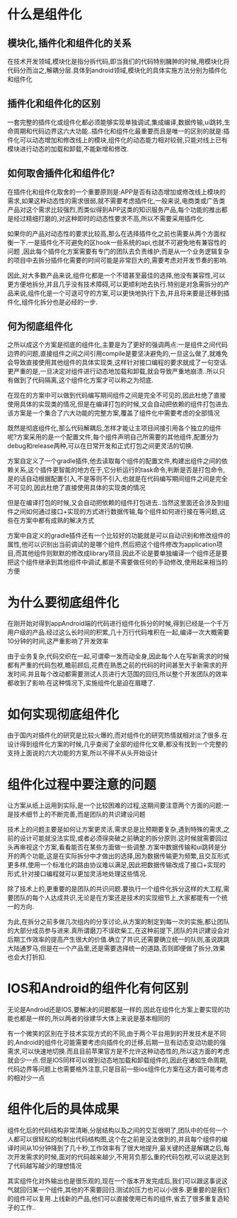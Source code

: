 # 什么是组件化

## 模块化,插件化和组件化的关系

在技术开发领域,模块化是指分拆代码,即当我们的代码特别臃肿的时候,用模块化将代码分而治之,解耦分层.具体到android领域,模块化的具体实施方法分别为插件化和组件化

## 插件化和组件化的区别

一套完整的插件化或组件化都必须能够实现单独调试,集成编译,数据传输,ui跳转,生命周期和代码边界这六大功能..插件化和组件化最重要而且是唯一的区别的就是:插件化可以动态增加和修改线上的模块,组件化的动态能力相对较弱,只能对线上已有模块进行动态的加载和卸载,不能新增和修改.

## 如何取舍插件化和组件化?

在插件化和组件化取舍的一个重要原则是:APP是否有动态增加或修改线上模块的需求,如果这种动态性的需求很弱,就不需要考虑插件化,一般来说,电商类或广告类产品对这个需求比较强烈,而类似得到APP这类的知识服务产品,每个功能的推出都是经过精细打磨的,对这种即时的动态性要求不高,所以不需要采用插件化.

如果你的产品对动态性的要求比较高,那么在选择插件化之前也需要从两个方面权衡一下.一是插件化不可避免的区hook一些系统的api,也就不可避免地有兼容性的问题 ,因此每个插件化方案需要有专门的团队去负责维护;而是从一个业务逻辑复杂的项目中去拆分插件化需要的时间可能是非常巨大的,需要考虑对开发节奏的影响.

因此,对大多数产品来说,组件化都是一个不错甚至最佳的选择,他没有兼容性,可以更方便地拆分,并且几乎没有技术障碍,可以更顺利地去执行.特别是对急需拆分的产品来说,组件化是一个可退可守的方案,可以更快地执行下去,并且将来要是迁移到插件化,组件化拆分也是必经的一步.

## 何为彻底组件化

之所以成这个方案是彻底的组件化,主要是为了更好的强调两点:一是组件之间代码边界的问题,直接组件之间之间引用compile是要坚决避免的,一旦这么做了,就难免会导致直接使用其他组件的具体实现类,这样针对接口编程的要求就成了一句空话.更严重的是,一旦决定对组件进行动态地加载和卸载,就会导致严重地崩溃..所以只有做到了代码隔离,这个组件化方案才可以称之为彻底.

在现在的方案中可以做到代码编写期间组件之间是完全不可见的,因此杜绝了直接使用具体的实现类的情况,但是在编译打包的时候,又会自动把依赖的组件打包进去.该方案是一个集合了六大功能的完整方案,覆盖了组件化中需要考虑的全部情况

既然是彻底组件化,那么代码解耦后,怎样才能让主项目间接引用各个独立的组件呢?方案采用的是一个配置文件,每个组件声明自己所需要的其他组件,配置分为debug和release两种,可以在日常开发和正式打包之间更灵活的切换.

方案自定义了一个gradle插件,他去读取每个组件的配置文件,构建出组件之间的依赖关系,这个插件更智能的地方在于,它分析运行的task命令,判断是否是打包命令,是的话自动根据配置引入,不是等则不引入,也就是在代码编写期间组件之间是完全不可见的,因此杜绝了直接使用具体的实现类的情况

但是在编译打包的时候,又会自动把依赖的组件打包进去..当然这里面还会涉及到组件之间如何通过接口+实现的方式进行数据传输,每个组件如何进行接在等问题,这些在方案中都有成熟的解决方式

方案中自定义的gradle插件还有一个比较好的功能就是可以自动识别和修改组件的属性,他可以识别出当前调试的是哪个组件,然后把这个组件修改为application项目,而其他组件则默默的修改成library项目.因此不论是要单独编译一个组件还是要把这个组件继承到其他组件中调试,都是不需要做任何的手动修改,使用起来相当的方便

# 为什么要彻底组件化

在刚开始对得到appAndroid端的代码进行组件化拆分的时候,得到已经是一个千万用户级的产品.经过这么长时间的积累,几十万行代码堆积在一起,编译一次大概需要10分钟的时间,这严重影响了开发效率

由于业务复杂,代码交织在一起,可谓牵一发而动全身,因此每个人在写新需求的时候都有严重的代码包袱,瞻前顾后,花费在熟悉之前的代码的时间甚至大于新需求的开发时间.并且每个改动都需要测试人员进行大范围的回归,所以整个开发团队的效率都收到了影响.在这种情况下,实施组件化是迫在眉睫了.

# 如何实现彻底组件化

由于国内对插件化的研究是比较火爆的,而对组件化的研究热情就相对淡了很多.在设计得到组件化方案的时候,几乎查阅了全部的组件化文章,都没有找到一个完整的支持上面说的六大功能的方案,所以不得不从头开始设计

# 组件化过程中要注意的问题

让方案从纸上运用到实际,是一个比较困难的过程,这期间要注意两个方面的问题:一是技术细节上的不断完善,而是团队的共识建设问题

技术上的问题主要是如何让方案更灵活,需求总是比预期要复杂,遇到特殊的需求,之前的设计可能就没法实现,或者必须得突破之前确定的拆分原则.这时候就需要回过头再审视这个方案,看看能否在某些方面做一些调整.方案中数据传输和ui跳转是分开的两个功能,这是在实际拆分中才做出的选择,因为数据传输更为频繁,且交互形式更多样,使用一个标准化的路由协议难以满足,因此把数据传输改成了接口+实现的形式,针对接口编程就可以更加灵活地处理这些情况.

除了技术上的,更重要的是团队的共识问题.要执行一个组件化拆分这样的大工程,需要团队的每个人达成共识,无论是在方案还是技术的实现细节上,大家都能有一个统一的方向.

为此,在拆分之前多做几次组内的分享讨论,从方案的制定到每一次的实施,都让团队的大部分成员参与进来.真所谓磨刀不误砍柴工,在这种前提下,团队的共识建设会对后期工作效率的提高产生很大的价值.确立了共识,还需要确立统一的队则,虽说跳跳大陆通罗马,但是在一个产品里,还是需要选择统一的道路,否则即便做了拆分,效果也会大打折扣.

# IOS和Android的组件化有何区别

无论是Android还是IOS,要解决的问题都是一样的,因此在组件化方案上要实现的功能也都是一样的,所以两者的徐建华大体上来说是基本相同的

有一个微笑的区别在于技术实现方式的不同,由于两个平台用到的开发技术是不同的,Android的组件化可能需要考虑向插件化的迁移,后期一旦有动态变动功能的强需求,可以快速地切换.而且目前苹果官方是不允许这种动态性的,所以这方面的考虑就会少一点.但是IOS同样可以做到动态地加载和卸载组件的,因此在诸如生命周期,代码边界等问题上也需要格外注意,只是目前一些ios组件化方案在这方面可能考虑的相对少一点

# 组件化后的具体成果

组件化后的代码结构非常清晰,分层结构以及之间的交互很明了,团队中的任何一个人都可以很轻松的绘制出代码结构图,这个在之前是没法做到的,并且每个组件的编译时间从10分钟降到了几十秒,工作效率有了很大地提升,最关键的还是解耦之后,每次开发需求的时候,面对的代码越来越少,不用背负那么重的代码包袱,可以说是达到了代码越写越少的理想情况

其实组件化对外输出也是很乐观的,现在一个版本开发完成后,我们可以跟这事说这气就回归某一个组件,其他的不需要回归.测试的压力也可以小很多.更重要的是我们的组件可以复用.上线新的产品,他们可以直接使用已有的组件,省去了很多重复造轮子的工作..

